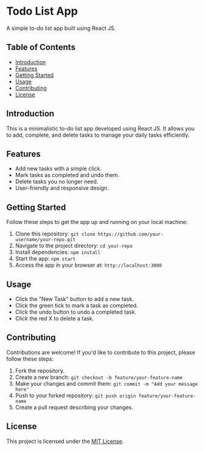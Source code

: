 # Todo List App

A simple to-do list app built using React JS.

## Table of Contents

- [Introduction](#introduction)
- [Features](#features)
- [Getting Started](#getting-started)
- [Usage](#usage)
- [Contributing](#contributing)
- [License](#license)

## Introduction

This is a minimalistic to-do list app developed using React JS. It allows you to add, complete, and delete tasks to manage your daily tasks efficiently.

## Features

- Add new tasks with a simple click.
- Mark tasks as completed and undo them.
- Delete tasks you no longer need.
- User-friendly and responsive design.

## Getting Started

Follow these steps to get the app up and running on your local machine:

1. Clone this repository: `git clone https://github.com/your-username/your-repo.git`
2. Navigate to the project directory: `cd your-repo`
3. Install dependencies: `npm install`
4. Start the app: `npm start`
5. Access the app in your browser at: `http://localhost:3000`

## Usage

- Click the "New Task" button to add a new task.
- Click the green tick to mark a task as completed.
- Click the undo button to undo a completed task.
- Click the red X to delete a task.

## Contributing

Contributions are welcome! If you'd like to contribute to this project, please follow these steps:

1. Fork the repository.
2. Create a new branch: `git checkout -b feature/your-feature-name`
3. Make your changes and commit them: `git commit -m "Add your message here"`
4. Push to your forked repository: `git push origin feature/your-feature-name`
5. Create a pull request describing your changes.

## License

This project is licensed under the [MIT License](LICENSE).
